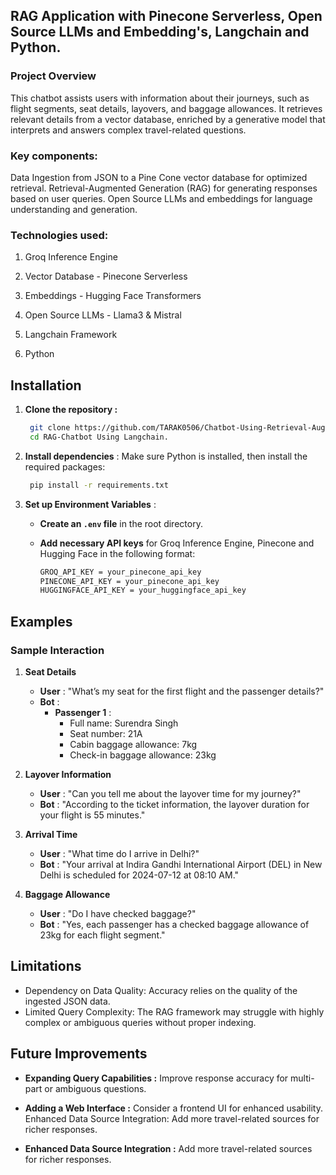 ##  RAG Application with Pinecone Serverless, Open Source LLMs and Embedding's, Langchain and Python.

### Project Overview

This chatbot assists users with information about their journeys, such as flight segments, seat details, layovers, and baggage allowances. It retrieves relevant details from a vector database, enriched by a generative model that interprets and answers complex travel-related questions.

### Key components:

Data Ingestion from JSON to a Pine Cone vector database for optimized retrieval.
Retrieval-Augmented Generation (RAG) for generating responses based on user queries.
Open Source LLMs and embeddings for language understanding and generation.

### Technologies used:

1. Groq Inference Engine

2. Vector Database - Pinecone Serverless

3. Embeddings - Hugging Face Transformers

4. Open Source LLMs - Llama3 & Mistral

5. Langchain Framework

6. Python
 


## Installation

1. **Clone the repository :**

   ```bash
    git clone https://github.com/TARAK0506/Chatbot-Using-Retrieval-Augmented-Generation.git
    cd RAG-Chatbot Using Langchain.
   ```
2. **Install dependencies** :
 Make sure Python is installed, then install the required packages:

   ```bash
    pip install -r requirements.txt
   ```
3. **Set up Environment Variables** :
   -  **Create an `.env` file** in the root directory.
   -  **Add necessary API keys** for Groq Inference Engine, Pinecone and Hugging Face in the following format:


      ```bash
      GROQ_API_KEY = your_pinecone_api_key
      PINECONE_API_KEY = your_pinecone_api_key
      HUGGINGFACE_API_KEY = your_huggingface_api_key
      ```

## Examples

### Sample Interaction

1. **Seat Details**
   - **User** : "What’s my seat for the first flight and the passenger details?"
   - **Bot** : 
     - **Passenger 1** : 
       - Full name: Surendra Singh 
       - Seat number: 21A
       - Cabin baggage allowance: 7kg
       - Check-in baggage allowance: 23kg

2. **Layover Information**
   - **User** : "Can you tell me about the layover time for my journey?"
   - **Bot** : "According to the ticket information, the layover duration for your flight is 55 minutes."

3. **Arrival Time**
   - **User** : "What time do I arrive in Delhi?"
   - **Bot** : "Your arrival at Indira Gandhi International Airport (DEL) in New Delhi is scheduled for 2024-07-12 at 08:10 AM."

4. **Baggage Allowance**
   - **User** : "Do I have checked baggage?"
   - **Bot** : "Yes, each passenger has a checked baggage allowance of 23kg for each flight segment."



## Limitations

   - Dependency on Data Quality: Accuracy relies on the quality of the ingested JSON data.
   - Limited Query Complexity: The RAG framework may struggle with highly complex or ambiguous queries without proper indexing.



## Future Improvements

   - **Expanding Query Capabilities :** Improve response accuracy for multi-part or ambiguous questions.
   
   - **Adding a Web Interface :** Consider a frontend UI for enhanced usability.
Enhanced Data Source Integration: Add more travel-related sources for richer responses.

   - **Enhanced Data Source Integration :** Add more travel-related sources for richer responses.



